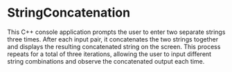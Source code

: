# StringConcatenation
 This C++ console application prompts the user to enter two separate strings three times. After each input pair, it concatenates the two strings together and displays the resulting concatenated string on the screen. This process repeats for a total of three iterations, allowing the user to input different string combinations and observe the concatenated output each time.
